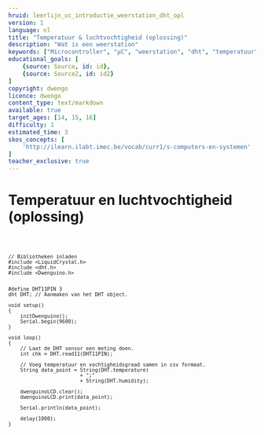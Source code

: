 ```yaml
---
hruid: leerlijn_uc_introductie_weerstation_dht_opl
version: 1
language: nl
title: "Temperatuur & luchtvochtigheid (oplossing)"
description: "Wat is een weerstation"
keywords: ["Microcontroller", "µC", "weerstation", "dht", "temperatuur", "luchtvochtigheid"]
educational_goals: [
    {source: Source, id: id}, 
    {source: Source2, id: id2}
]
copyright: dwengo
licence: dwengo
content_type: text/markdown
available: true
target_ages: [14, 15, 16]
difficulty: 1
estimated_time: 3
skos_concepts: [
    'http://ilearn.ilabt.imec.be/vocab/curr1/s-computers-en-systemen'
]
teacher_exclusive: true
---
```


# Temperatuur en luchtvochtigheid (oplossing)

<div class="dwengo-content dwengo-code-simulator">
    <pre>
<code class="language-cpp" data-filename="dht11.cpp">
    
    // Bibliotheken inladen
    #include <LiquidCrystal.h>
    #include <dht.h>    
    #include <Dwenguino.h>


    #define DHT11PIN 3 
    dht DHT; // Aanmaken van het DHT object.

    void setup()
    {
        initDwenguino();
        Serial.begin(9600);
    }

    void loop()
    {
        // Laat de DHT sensor een meting doen.    
        int chk = DHT.read11(DHT11PIN);

        // Voeg temperatuur en vochtigheidsgraad samen in csv formaat.
        String data_point = String(DHT.temperature)
                            + ";"
                            + String(DHT.humidity);

        dwenguinoLCD.clear();
        dwenguinoLCD.print(data_point);

        Serial.println(data_point);

        delay(1000);
    }

</code>
    </pre>
</div>
